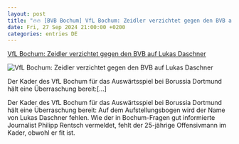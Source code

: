 ```yaml
---
layout: post
title: "🔥🔥 [BVB Bochum] VfL Bochum: Zeidler verzichtet gegen den BVB auf Lukas Daschner"
date: Fri, 27 Sep 2024 21:00:00 +0200
categories: entries DE
---
```

[VfL Bochum: Zeidler verzichtet gegen den BVB auf Lukas Daschner](https://www.ligainsider.de/lukas-daschner_13845/vfl-bochum-zeidler-verzichtet-gegen-den-bvb-auf-lukas-daschner-364181/)

![VfL Bochum: Zeidler verzichtet gegen den BVB auf Lukas Daschner](https://cdn.ligainsider.de/uploads/2023/09/lukas-daschner-vfl-bochum-2023-24.jpg)

Der Kader des VfL Bochum für das Auswärtsspiel bei Borussia Dortmund hält eine Überraschung bereit:[…]

Der Kader des VfL Bochum für das Auswärtsspiel bei Borussia Dortmund hält eine Überraschung bereit: Auf dem Aufstellungsbogen wird der Name von Lukas Daschner fehlen. Wie der in Bochum-Fragen gut informierte Journalist Philipp Rentsch vermeldet, fehlt der 25-jährige Offensivmann im Kader, obwohl er fit ist.

